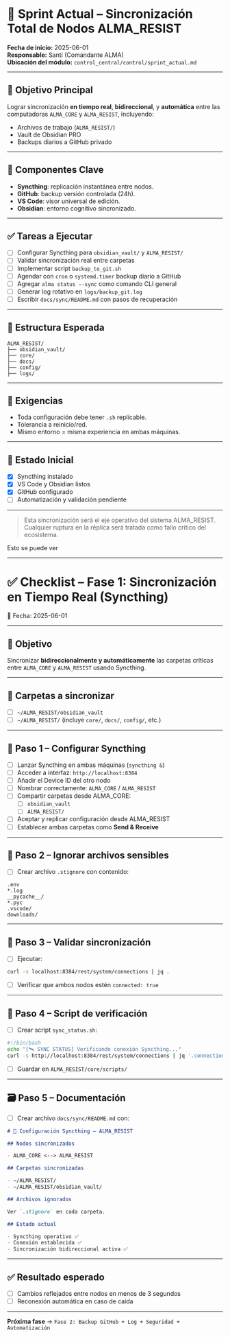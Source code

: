 # 🚀 Sprint Actual – Sincronización Total de Nodos ALMA_RESIST

**Fecha de inicio:** 2025-06-01  
**Responsable:** Santi (Comandante ALMA)  
**Ubicación del módulo:** `control_central/control/sprint_actual.md`

---

## 🎯 Objetivo Principal

Lograr sincronización **en tiempo real**, **bidireccional**, y **automática** entre las computadoras `ALMA_CORE` y `ALMA_RESIST`, incluyendo:

- Archivos de trabajo (`ALMA_RESIST/`)
- Vault de Obsidian PRO
- Backups diarios a GitHub privado

---

## 🧩 Componentes Clave

- **Syncthing**: replicación instantánea entre nodos.
- **GitHub**: backup versión controlada (24h).
- **VS Code**: visor universal de edición.
- **Obsidian**: entorno cognitivo sincronizado.

---

## ✅ Tareas a Ejecutar

- [ ] Configurar Syncthing para `obsidian_vault/` y `ALMA_RESIST/`
- [ ] Validar sincronización real entre carpetas
- [ ] Implementar script `backup_to_git.sh`
- [ ] Agendar con `cron` o `systemd.timer` backup diario a GitHub
- [ ] Agregar `alma status --sync` como comando CLI general
- [ ] Generar log rotativo en `logs/backup_git.log`
- [ ] Escribir `docs/sync/README.md` con pasos de recuperación

---

## 📁 Estructura Esperada

```
ALMA_RESIST/
├── obsidian_vault/        
├── core/                  
├── docs/                  
├── config/                
├── logs/                  
```

---

## 🧠 Exigencias

- Toda configuración debe tener `.sh` replicable.
- Tolerancia a reinicio/red.
- Mismo entorno = misma experiencia en ambas máquinas.

---

## 🚧 Estado Inicial

- [x] Syncthing instalado
- [x] VS Code y Obsidian listos
- [x] GitHub configurado
- [ ] Automatización y validación pendiente

---

> Esta sincronización será el eje operativo del sistema ALMA_RESIST. Cualquier ruptura en la réplica será tratada como fallo crítico del ecosistema.

Esto se puede ver 

---
# ✅ Checklist – Fase 1: Sincronización en Tiempo Real (Syncthing)
📅 Fecha: 2025-06-01

---

## 🎯 Objetivo
Sincronizar **bidireccionalmente y automáticamente** las carpetas críticas entre `ALMA_CORE` y `ALMA_RESIST` usando Syncthing.

---

## 📂 Carpetas a sincronizar

- [ ] `~/ALMA_RESIST/obsidian_vault`
- [ ] `~/ALMA_RESIST/` (incluye `core/`, `docs/`, `config/`, etc.)

---

## 🧱 Paso 1 – Configurar Syncthing

- [ ] Lanzar Syncthing en ambas máquinas (`syncthing &`)
- [ ] Acceder a interfaz: `http://localhost:8384`
- [ ] Añadir el Device ID del otro nodo
- [ ] Nombrar correctamente: `ALMA_CORE` / `ALMA_RESIST`
- [ ] Compartir carpetas desde ALMA_CORE:
  - [ ] `obsidian_vault`
  - [ ] `ALMA_RESIST/`
- [ ] Aceptar y replicar configuración desde ALMA_RESIST
- [ ] Establecer ambas carpetas como **Send & Receive**

---

## 🧾 Paso 2 – Ignorar archivos sensibles

- [ ] Crear archivo `.stignore` con contenido:

```plaintext
.env
*.log
__pycache__/
*.pyc
.vscode/
downloads/
```

---

## 🔁 Paso 3 – Validar sincronización

- [ ] Ejecutar:

```bash
curl -s localhost:8384/rest/system/connections | jq .
```

- [ ] Verificar que ambos nodos estén `connected: true`

---

## 🧪 Paso 4 – Script de verificación

- [ ] Crear script `sync_status.sh`:

```bash
#!/bin/bash
echo "[🛰️ SYNC STATUS] Verificando conexión Syncthing..."
curl -s http://localhost:8384/rest/system/connections | jq '.connections'
```

- [ ] Guardar en `ALMA_RESIST/core/scripts/`

---

## 🗃️ Paso 5 – Documentación

- [ ] Crear archivo `docs/sync/README.md` con:

```markdown
# 📓 Configuración Syncthing – ALMA_RESIST

## Nodos sincronizados

- ALMA_CORE <--> ALMA_RESIST

## Carpetas sincronizadas

- ~/ALMA_RESIST/
- ~/ALMA_RESIST/obsidian_vault/

## Archivos ignorados

Ver `.stignore` en cada carpeta.

## Estado actual

- Syncthing operativo ✅
- Conexión establecida ✅
- Sincronización bidireccional activa ✅
```

---

## ✅ Resultado esperado

- [ ] Cambios reflejados entre nodos en menos de 3 segundos
- [ ] Reconexión automática en caso de caída

---

**Próxima fase** → `Fase 2: Backup GitHub + Log + Seguridad + Automatización`

